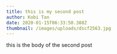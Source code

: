 ```yaml
---
title: this is my second post
author: Kobi Tan
date: 2020-01-15T06:33:50.388Z
thumbnail: /images/uploads/dscf2563.jpg
---
```

this is the body of the second post
